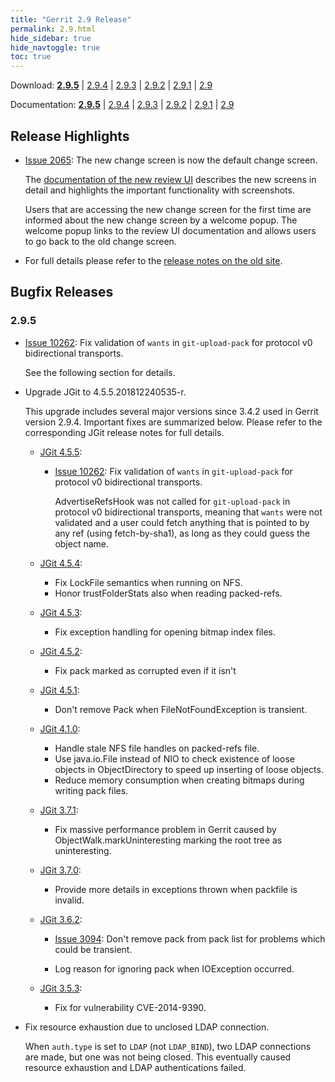 ```yaml
---
title: "Gerrit 2.9 Release"
permalink: 2.9.html
hide_sidebar: true
hide_navtoggle: true
toc: true
---
```

Download: **[2.9.5](https://gerrit-releases.storage.googleapis.com/gerrit-2.9.5.war)**
| [2.9.4](https://gerrit-releases.storage.googleapis.com/gerrit-2.9.4.war)
| [2.9.3](https://gerrit-releases.storage.googleapis.com/gerrit-2.9.3.war)
| [2.9.2](https://gerrit-releases.storage.googleapis.com/gerrit-2.9.2.war)
| [2.9.1](https://gerrit-releases.storage.googleapis.com/gerrit-2.9.1.war)
| [2.9](https://gerrit-releases.storage.googleapis.com/gerrit-2.9.war)

Documentation: **[2.9.5](https://gerrit-documentation.storage.googleapis.com/Documentation/2.9.5/index.html)**
| [2.9.4](https://gerrit-documentation.storage.googleapis.com/Documentation/2.9.4/index.html)
| [2.9.3](https://gerrit-documentation.storage.googleapis.com/Documentation/2.9.3/index.html)
| [2.9.2](https://gerrit-documentation.storage.googleapis.com/Documentation/2.9.2/index.html)
| [2.9.1](https://gerrit-documentation.storage.googleapis.com/Documentation/2.9.1/index.html)
| [2.9](https://gerrit-documentation.storage.googleapis.com/Documentation/2.9/index.html)


## Release Highlights
* [Issue 2065](http://code.google.com/p/gerrit/issues/detail?id=2065):
The new change screen is now the default change screen.

  The [documentation of the new review UI](https://gerrit-documentation.storage.googleapis.com/Documentation/2.9/user-review-ui.html)
  describes the new screens in detail and highlights the important functionality with
  screenshots.

  Users that are accessing the new change screen for the first time are informed about
  the new change screen by a welcome popup. The welcome popup links to the review UI
  documentation and allows users to go back to the old change screen.

* For full details please refer to the [release notes on the old site](http://gerrit-documentation.storage.googleapis.com/ReleaseNotes/ReleaseNotes-2.9.html).

## Bugfix Releases

### 2.9.5

* [Issue 10262](https://bugs.chromium.org/p/gerrit/issues/detail?id=10262):
Fix validation of `wants` in `git-upload-pack` for protocol v0 bidirectional transports.

  See the following section for details.

* Upgrade JGit to 4.5.5.201812240535-r.

  This upgrade includes several major versions since 3.4.2 used in Gerrit
  version 2.9.4. Important fixes are summarized below. Please refer to the
  corresponding JGit release notes for full details.

  * [JGit 4.5.5](https://projects.eclipse.org/projects/technology.jgit/releases/4.5.5):

    * [Issue 10262](https://bugs.chromium.org/p/gerrit/issues/detail?id=10262):
    Fix validation of `wants` in `git-upload-pack` for protocol v0 bidirectional transports.

      AdvertiseRefsHook was not called for `git-upload-pack` in protocol v0
      bidirectional transports, meaning that `wants` were not validated and
      a user could fetch anything that is pointed to by any ref (using fetch-by-sha1),
      as long as they could guess the object name.

  * [JGit 4.5.4](https://projects.eclipse.org/projects/technology.jgit/releases/4.5.4):

    * Fix LockFile semantics when running on NFS.
    * Honor trustFolderStats also when reading packed-refs.

  * [JGit 4.5.3](https://projects.eclipse.org/projects/technology.jgit/releases/4.5.3):

    * Fix exception handling for opening bitmap index files.

  * [JGit 4.5.2](https://projects.eclipse.org/projects/technology.jgit/releases/4.5.2):

    * Fix pack marked as corrupted even if it isn't

  * [JGit 4.5.1](https://projects.eclipse.org/projects/technology.jgit/releases/4.5.2):

    * Don't remove Pack when FileNotFoundException is transient.

  * [JGit 4.1.0](https://projects.eclipse.org/projects/technology.jgit/releases/4.1.0):

    * Handle stale NFS file handles on packed-refs file.
    * Use java.io.File instead of NIO to check existence of loose objects in
    ObjectDirectory to speed up inserting of loose objects.
    * Reduce memory consumption when creating bitmaps during writing pack files.

  * [JGit 3.7.1](https://projects.eclipse.org/projects/technology.jgit/releases/3.7.1):

    * Fix massive performance problem in Gerrit caused by ObjectWalk.markUninteresting
    marking the root tree as uninteresting.

  * [JGit 3.7.0](https://projects.eclipse.org/projects/technology.jgit/releases/3.7.0):

    * Provide more details in exceptions thrown when packfile is invalid.

  * [JGit 3.6.2](https://projects.eclipse.org/projects/technology.jgit/releases/3.6.2):

    * [Issue 3094](https://bugs.chromium.org/p/gerrit/issues/detail?id=3094):
    Don't remove pack from pack list for problems which could be transient.

    * Log reason for ignoring pack when IOException occurred.

  * [JGit 3.5.3](https://projects.eclipse.org/projects/technology.jgit/releases/3.5.3):

    * Fix for vulnerability CVE-2014-9390.

* Fix resource exhaustion due to unclosed LDAP connection.

  When `auth.type` is set to `LDAP` (not `LDAP_BIND`), two LDAP connections
  are made, but one was not being closed. This eventually caused resource
  exhaustion and LDAP authentications failed.

